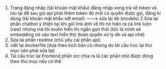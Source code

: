1. Trang đăng nhập (tài khoản mật khẩu) đăng nhập xong trả về token và lưu lại để sau gọi api phải thêm token đó mới có quyền được gọi, đăng kí dùng (tài khoản mật khẩu sđt email) ---> sửa lại db (models)
2.Sửa lại phần chatbot ý (hiện tại khi gửi link ảnh về thì nó hiện ra cả link luôn (raw) nhưng mà tôi muốn hiển thị ngắn gọn thôi (tức là mình sẽ embedding nó vào text hiển thị) (toàn quyền xử lý db và api nhé) 
3. Sửa lại phần readme (chủ yếu cái phần api) 
4. viết lại dockerfile (dựa theo kịch bản cũ nhưng do tái cấu trúc lại thư mục nên phải sửa lại)
5. Tái cấu trúc lại Frontend phần src chia ra là các phần nhỏ được đóng theo thư mục nếu có thể 
